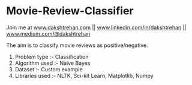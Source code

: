 # Movie-Review-Classifier

Join me at www.dakshtrehan.com || www.linkedin.com/in/dakshtrehan || www.medium.com/@dakshtrehan

The aim is to classify movie reviews as positive/negative.

1. Problem type :- Classification
2. Algorithm used :- Naive Bayes
3. Dataset :- Custom example
4. Libraries used :- NLTK, Sci-kit Learn, Matplotlib, Numpy
